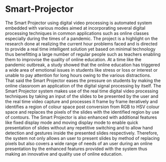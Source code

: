 # Smart-Projector
The Smart Projector using digital video processing is automated system embedded with various modes aimed at incorporating several digital processing techniques in common applications such as online classes especially during the times of a pandemic.  The project is a highlight on the research done at realizing the current hour problems faced and is directed to provide a real time intelligent solution yet based on minimal technology thus benefitting a large number of regular people such as teachers enabling them to improvise the quality of online education. At a time like the pandemic outbreak, a study showed that the online education has triggered a wide area of emotional issues in students like stress or loss or interest or unable to pay attention for long hours owing to the various distractions. That said the Smart Projector eases the pressure on students by making the online classroom an application of the digital signal processing by itself.  The Smart Projector system makes use of the real time digital video processing techniques by taking an input of the slides to be presented by the user and the real time video capture and processes it frame by frame iteratively and identifies a region of colour space post conversion from RGB to HSV colour space and replaces the pixels of the slides with the identified region by use of contours. The Smart Projector is also enhanced with additional features like fixed display mode and moving display mode to enable quick presentation of slides without any repetitive switching and to allow hand detection and gestures inside the presented slides respectively. Therefore, the system not only allows an user to present slides by method of replacing pixels but also covers a wide range of needs of an user during an online presentation by the enhanced features provided with the system thus making an innovative and quality use of online education.
